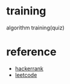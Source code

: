 # training
algorithm training(quiz)

# reference
* [hackerrank](www.hackerrank.com)
* [leetcode](https://leetcode.com/)
